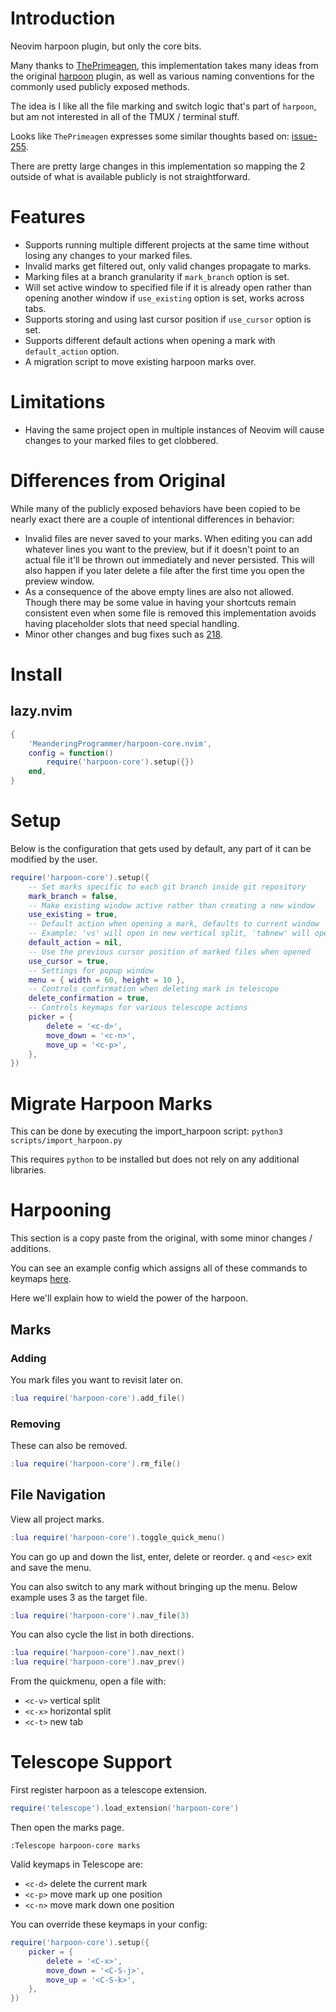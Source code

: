 # Introduction

Neovim harpoon plugin, but only the core bits.

Many thanks to [ThePrimeagen](https://github.com/ThePrimeagen), this
implementation takes many ideas from the original
[harpoon](https://github.com/ThePrimeagen/harpoon) plugin, as well as
various naming conventions for the commonly used publicly exposed methods.

The idea is I like all the file marking and switch logic that's part of `harpoon`,
but am not interested in all of the TMUX / terminal stuff.

Looks like `ThePrimeagen` expresses some similar thoughts based on:
[issue-255](https://github.com/ThePrimeagen/harpoon/issues/255).

There are pretty large changes in this implementation so mapping the 2 outside
of what is available publicly is not straightforward.

# Features

- Supports running multiple different projects at the same time without losing any
  changes to your marked files.
- Invalid marks get filtered out, only valid changes propagate to marks.
- Marking files at a branch granularity if `mark_branch` option is set.
- Will set active window to specified file if it is already open rather than
  opening another window if `use_existing` option is set, works across tabs.
- Supports storing and using last cursor position if `use_cursor` option is set.
- Supports different default actions when opening a mark with `default_action` option.
- A migration script to move existing harpoon marks over.

# Limitations

- Having the same project open in multiple instances of Neovim will cause
  changes to your marked files to get clobbered.

# Differences from Original

While many of the publicly exposed behaviors have been copied to be nearly exact
there are a couple of intentional differences in behavior:

- Invalid files are never saved to your marks. When editing you can add whatever
  lines you want to the preview, but if it doesn't point to an actual file it'll
  be thrown out immediately and never persisted. This will also happen if you later
  delete a file after the first time you open the preview window.
- As a consequence of the above empty lines are also not allowed. Though there may
  be some value in having your shortcuts remain consistent even when some file is
  removed this implementation avoids having placeholder slots that need special handling.
- Minor other changes and bug fixes such as [218](https://github.com/ThePrimeagen/harpoon/pull/218).

# Install

## lazy.nvim

```lua
{
    'MeanderingProgrammer/harpoon-core.nvim',
    config = function()
        require('harpoon-core').setup({})
    end,
}
```

# Setup

Below is the configuration that gets used by default, any part of it can be modified
by the user.

```lua
require('harpoon-core').setup({
    -- Set marks specific to each git branch inside git repository
    mark_branch = false,
    -- Make existing window active rather than creating a new window
    use_existing = true,
    -- Default action when opening a mark, defaults to current window
    -- Example: 'vs' will open in new vertical split, 'tabnew' will open in new tab
    default_action = nil,
    -- Use the previous cursor position of marked files when opened
    use_cursor = true,
    -- Settings for popup window
    menu = { width = 60, height = 10 },
    -- Controls confirmation when deleting mark in telescope
    delete_confirmation = true,
    -- Controls keymaps for various telescope actions
    picker = {
        delete = '<c-d>',
        move_down = '<c-n>',
        move_up = '<c-p>',
    },
})
```

# Migrate Harpoon Marks

This can be done by executing the import_harpoon script: `python3 scripts/import_harpoon.py`

This requires `python` to be installed but does not rely on any additional libraries.

# Harpooning

This section is a copy paste from the original, with some minor changes / additions.

You can see an example config which assigns all of these commands to keymaps
[here](https://github.com/MeanderingProgrammer/dotfiles/blob/main/.config/nvim/lua/mp/plugins/harpoon.lua).

Here we'll explain how to wield the power of the harpoon.

## Marks

### Adding

You mark files you want to revisit later on.

```lua
:lua require('harpoon-core').add_file()
```

### Removing

These can also be removed.

```lua
:lua require('harpoon-core').rm_file()
```

## File Navigation

View all project marks.

```lua
:lua require('harpoon-core').toggle_quick_menu()
```

You can go up and down the list, enter, delete or reorder. `q` and `<esc>` exit
and save the menu.

You can also switch to any mark without bringing up the menu. Below example uses
3 as the target file.

```lua
:lua require('harpoon-core').nav_file(3)
```

You can also cycle the list in both directions.

```lua
:lua require('harpoon-core').nav_next()
:lua require('harpoon-core').nav_prev()
```

From the quickmenu, open a file with:

- `<c-v>` vertical split
- `<c-x>` horizontal split
- `<c-t>` new tab

# Telescope Support

First register harpoon as a telescope extension.

```lua
require('telescope').load_extension('harpoon-core')
```

Then open the marks page.

```vim
:Telescope harpoon-core marks
```

Valid keymaps in Telescope are:

- `<c-d>` delete the current mark
- `<c-p>` move mark up one position
- `<c-n>` move mark down one position

You can override these keymaps in your config:

```lua
require('harpoon-core').setup({
    picker = {
        delete = '<C-x>',
        move_down = '<C-S-j>',
        move_up = '<C-S-k>',
    },
})
```
